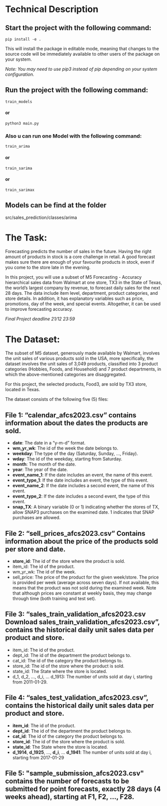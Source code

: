# Technical Description

## Start the project with the following command:
```
pip install -e .
```
This will install the package in editable mode, meaning that changes to the source code will be immediately available to other users of the package on your system.

*Note: You may need to use pip3 instead of pip depending on your system configuration.*

## Run the project with the following command:
```
train_models
```
#### or
```
python3 main.py
```

### Also u can run one Model with the following command:

```
train_arima
```

#### or

```
train_sarima
```

#### or

```
train_sarimax
```
## Models can be find at the folder
src/sales_prediction/classes/arima

# The Task:

Forecasting predicts the number of sales in the future. Having the right amount of products in stock is a core challenge in retail. A good forecast makes sure there are enough of your favourite products in stock, even if you come to the store late in the evening.

In this project, you will use a subset of M5 Forecasting - Accuracy hierarchical sales data from Walmart at one store, TX3 in the State of Texas, the world’s largest company by revenue, to forecast daily sales for the next 28 days. The data include item level, department, product categories, and store details. In addition, it has explanatory variables such as price, promotions, day of the week, and special events. Altogether, it can be used to improve forecasting accuracy. 

*Final Project deadline 21/12 23:59*

# The Dataset: 

The subset of M5 dataset, generously made available by Walmart, involves the unit sales of various products sold in the USA, more specifically, the dataset involves the unit sales of 3,049 products, classified into 3 product categories (Hobbies, Foods, and Household) and 7 product departments, in which the above-mentioned categories are disaggregated.

For this project, the selected products, Food3, are sold by TX3 store, located in Texas. 

The dataset consists of the following five (5) files:

## File 1: “calendar_afcs2023.csv” contains information about the dates the products are sold.

- **date**: The date in a “y-m-d” format.
- **wm_yr_wk**: The id of the week the date belongs to.
- **weekday**: The type of the day (Saturday, Sunday, …, Friday).
- **wday**: The id of the weekday, starting from Saturday.
- **month**: The month of the date.
- **year**: The year of the date.
- **event_name_1**: If the date includes an event, the name of this event.
- **event_type_1**: If the date includes an event, the type of this event.
- **event_name_2**: If the date includes a second event, the name of this event.
- **event_type_2**: If the date includes a second event, the type of this event.
- **snap_TX**: A binary variable (0 or 1) indicating whether the stores of TX, allow SNAP3 purchases on the examined date. 1 indicates that SNAP purchases are allowed.
 

## File 2: “sell_prices_afcs2023.csv” Contains information about the price of the products sold per store and date.

- **store_id**: The id of the store where the product is sold.
- item_id: The id of the product.
- wm_yr_wk: The id of the week.
- sell_price: The price of the product for the given week/store. The price is provided per week (average across seven days). If not available, this means that the product was not sold during the examined week. Note that although prices are constant at weekly basis, they may change through time (both training and test set).

## File 3: “sales_train_validation_afcs2023.csv Download sales_train_validation_afcs2023.csv”, contains the historical daily unit sales data per product and store.

- item_id: The id of the product.
- dept_id: The id of the department the product belongs to.
- cat_id: The id of the category the product belongs to.
- store_id: The id of the store where the product is sold.
- state_id: The State where the store is located.
- d_1, d_2, …, d_i, … d_1913: The number of units sold at day i, starting from 2011-01-29.

## File 4: “sales_test_validation_afcs2023.csv”, contains the historical daily unit sales data per product and store.
- **item_id**: The id of the product. 
- **dept_id**: The id of the department the product belongs to.
- **cat_id**: The id of the category the product belongs to.
- **store_id**: The id of the store where the product is sold.
- **state_id**: The State where the store is located.
- **d_1914**, **d_1925**, …, **d_i**, … **d_1941**: The number of units sold at day i, starting from 2017-01-29

## File 5: "sample_submission_afcs2023.csv" contains the number of forecasts to be submitted for point forecasts, exactly 28 days (4 weeks ahead), starting at F1, F2, …, F28.